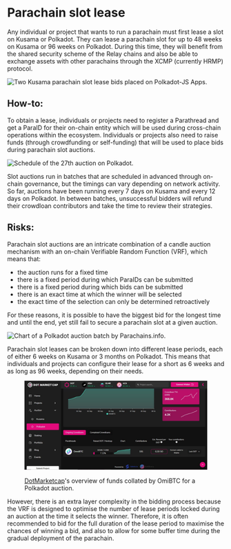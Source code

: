 # Parachain slot lease

Any individual or project that wants to run a parachain must first lease a slot on Kusama or Polkadot. They can lease a parachain slot for up to 48 weeks on Kusama or 96 weeks on Polkadot. During this time, they will benefit from the shared security scheme of the Relay chains and also be able to exchange assets with other parachains through the XCMP (currently HRMP) protocol.

![Two Kusama parachain slot lease bids placed on Polkadot-JS Apps.](../../../.gitbook/assets/O\_BSlots.JPG)



## How-to:

To obtain a lease, individuals or projects need to register a Parathread and get a ParaID for their on-chain entity which will be used during cross-chain operations within the ecosystem. Individuals or projects also need to raise funds (through crowdfunding or self-funding) that will be used to place bids during parachain slot auctions.&#x20;

![Schedule of the 27th auction on Polkadot.](../../../.gitbook/assets/O\_BAuctionsTT.JPG)

Slot auctions run in batches that are scheduled in advanced through on-chain governance, but the timings can vary depending on network activity. So far, auctions have been running every 7 days on Kusama and every 12 days on Polkadot. In between batches, unsuccessful bidders will refund their crowdloan contributors and take the time to review their strategies.



## Risks:

Parachain slot auctions are an intricate combination of a candle auction mechanism with an on-chain Verifiable Random Function (VRF), which means that:

* the auction runs for a fixed time
* there is a fixed period during which ParaIDs can be submitted
* there is a fixed period during which bids can be submitted
* there is an exact time at which the winner will be selected
* the exact time of the selection can only be determined retroactively&#x20;

For these reasons, it is possible to have the biggest bid for the longest time and until the end, yet still fail to secure a parachain slot at a given auction.

![Chart of a Polkadot auction batch by Parachains.info.](../../../.gitbook/assets/O\_BParachaininfo.JPG)

Parachain slot leases can be broken down into different lease periods, each of either 6 weeks on Kusama or 3 months on Polkadot. This means that individuals and projects can configure their lease for a short as 6 weeks and as long as 96 weeks, depending on their needs.&#x20;

<figure><img src="../../../.gitbook/assets/O_BDotMarketcap.JPG" alt=""><figcaption><p><a href="https://www.dotmarketcap.com/auction/polkadot">DotMarketcap</a>'s overview of funds collated by OmiBTC for a Polkadot auction.</p></figcaption></figure>

However, there is an extra layer complexity in the bidding process because the VRF is designed to optimise the number of lease periods locked during an auction at the time it selects the winner. Therefore, it is often recommended to bid for the full duration of the lease period to maximise the chances of winning a bid, and also to allow for some buffer time during the gradual deployment of the parachain.

